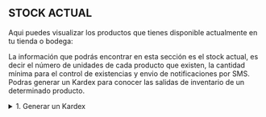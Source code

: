 ## **STOCK ACTUAL**

Aqui puedes visualizar los productos que tienes disponible actualmente  en tu tienda o bodega:  

La información que podrás encontrar en esta sección es el stock actual, es decir el número de unidades de cada producto que existen, la cantidad mínima para el control de existencias y envio de notificaciones por SMS. Podras generar un Kardex para conocer las salidas de inventario de un determinado producto.  

<details><summary class="text-primary">1. Generar un Kardex</summary>
        <p>1.1 Haz clic derecho sobre el Producto y selecciona <b>Kardex</b>.</p>
        <p>En la ventana <b>Vista Previa Informes</b> podras ver la tarjeta de Kardex generada. En esta encontraras la información de:</p>
        <p> - El Álmacen en donde se encuentra el producto.</p>
        <p> - Las Unidades disponibles.</p>
        <p> - El Precio de Compra.</p>
        <p> - Los Documentos en donde se registro el producto y se genero movimiento en el inventario.</p>
</details>